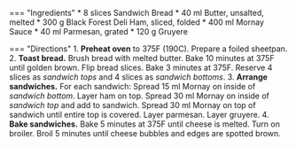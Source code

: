 === "Ingredients"
    * 8 slices Sandwich Bread
    * 40 ml Butter, unsalted, melted
    * 300 g Black Forest Deli Ham, sliced, folded
    * 400 ml Mornay Sauce
    * 40 ml Parmesan, grated
    * 120 g Gruyere

=== "Directions"
    1. **Preheat oven** to 375F (190C). Prepare a foiled sheetpan.
    2. **Toast bread.** Brush bread with melted butter. Bake 10 minutes at 375F until golden brown. Flip bread slices. Bake 3 minutes at 375F. Reserve 4 slices as *sandwich tops* and 4 slices as *sandwich bottoms*.
    3. **Arrange sandwiches.** For each sandwich: Spread 15 ml Mornay on inside of *sandwich bottom*. Layer ham on top. Spread 30 ml Mornay on inside of *sandwich top* and add to sandwich. Spread 30 ml Mornay on top of sandwich until entire top is covered. Layer parmesan. Layer gruyere.
    4. **Bake sandwiches.** Bake 5 minutes at 375F until cheese is melted. Turn on broiler. Broil 5 minutes until cheese bubbles and edges are spotted brown.

[^1]:
    ["Croque Monsieur."](https://www.cookscountry.com/recipes/11134-croque-monsieur). Cook's Country. October & November 2018. Accessed 2020.
